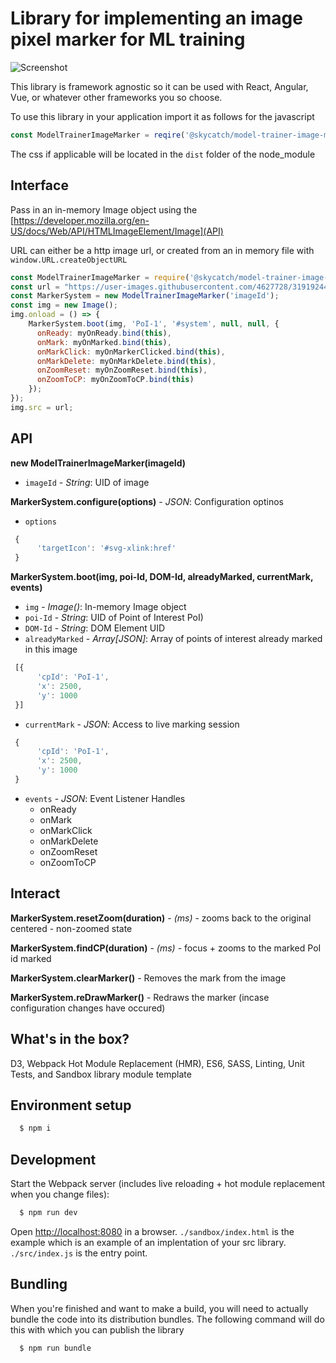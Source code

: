 # Library for implementing an image pixel marker for ML training
 
![Screenshot](https://user-images.githubusercontent.com/4627728/31919244-e004a99c-b815-11e7-8547-1ce77bcbfc0e.png)

This library is framework agnostic so it can be used with React, Angular, Vue, or whatever other frameworks you so choose.

To use this library in your application import it as follows for the javascript

```javascript
const ModelTrainerImageMarker = reqire('@skycatch/model-trainer-image-marker');
```

The css if applicable will be located in the `dist` folder of the node_module



## Interface

Pass in an in-memory Image object using the [https://developer.mozilla.org/en-US/docs/Web/API/HTMLImageElement/Image](API)

URL can either be a http image url, or created from an in memory file with `window.URL.createObjectURL`


```javascript
const ModelTrainerImageMarker = require('@skycatch/model-trainer-image-marker');
const url = "https://user-images.githubusercontent.com/4627728/31919244-e004a99c-b815-11e7-8547-1ce77bcbfc0e.png";
const MarkerSystem = new ModelTrainerImageMarker('imageId');
const img = new Image();
img.onload = () => {
    MarkerSystem.boot(img, 'PoI-1', '#system', null, null, {
      onReady: myOnReady.bind(this),
      onMark: myOnMarked.bind(this),
      onMarkClick: myOnMarkerClicked.bind(this),
      onMarkDelete: myOnMarkDelete.bind(this),
      onZoomReset: myOnZoomReset.bind(this),
      onZoomToCP: myOnZoomToCP.bind(this)
    });
});
img.src = url;
```


## API 

**new ModelTrainerImageMarker(imageId)**

* `imageId` - _String_: UID of image

**MarkerSystem.configure(options)** - _JSON_: Configuration optinos

* `options`

```javascript
 {
      'targetIcon': '#svg-xlink:href'
 }
```


**MarkerSystem.boot(img, poi-Id, DOM-Id, alreadyMarked, currentMark, events)**

* `img` - _Image()_: In-memory Image object
* `poi-Id` - _String_: UID of Point of Interest PoI)
* `DOM-Id` - _String_: DOM Element UID
* `alreadyMarked` - _Array[JSON]_: Array of points of interest already marked in this image

```javascript
 [{
      'cpId': 'PoI-1',
      'x': 2500,
      'y': 1000
 }]
```
* `currentMark` - _JSON_: Access to live marking session

```javascript
 {
      'cpId': 'PoI-1',
      'x': 2500,
      'y': 1000
 }
```
- `events` - _JSON_: Event Listener Handles
  - onReady
  - onMark
  - onMarkClick
  - onMarkDelete
  - onZoomReset
  - onZoomToCP

## Interact

**MarkerSystem.resetZoom(duration)** - _(ms)_ - zooms back to the original centered - non-zoomed state

**MarkerSystem.findCP(duration)** - _(ms)_ - focus + zooms to the marked PoI id marked

**MarkerSystem.clearMarker()** - Removes the mark from the image

**MarkerSystem.reDrawMarker()** - Redraws the marker (incase configuration changes have occured)



## What's in the box?

D3, Webpack Hot Module Replacement (HMR), ES6, SASS, Linting, Unit Tests, and Sandbox library module template

## Environment setup 

```sh
  $ npm i
```

## Development

Start the Webpack server (includes live reloading + hot module replacement when you change files):

```sh
  $ npm run dev
```

Open [http://localhost:8080](http://localhost:8080) in a browser.  `./sandbox/index.html` is the example which is an example of an implentation of your src library.
`./src/index.js` is the entry point.

## Bundling 

When you're finished and want to make a build, you will need to actually bundle the code into its distribution bundles.  The following command will do this with which you can publish the library

```sh
  $ npm run bundle
```

